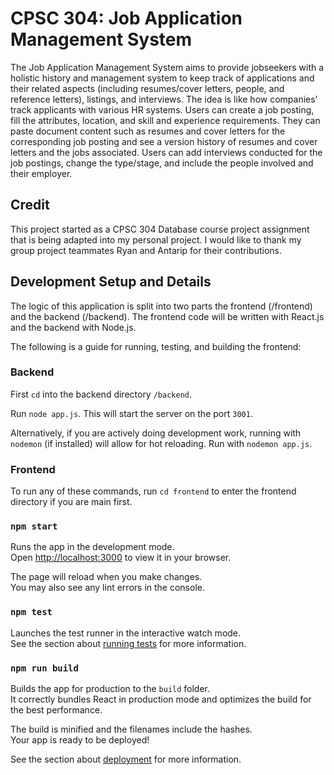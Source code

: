 # CPSC 304: Job Application Management System

The Job Application Management System aims to provide jobseekers with a holistic history and management system to keep track of applications and their related aspects (including resumes/cover letters, people, and reference letters), listings, and interviews. The idea is like how companies’ track applicants with various HR systems. Users can create a job posting, fill the attributes, location, and skill and experience requirements. They can paste document content such as resumes and cover letters for the corresponding job posting and see a version history of resumes and cover letters and the jobs associated. Users can add interviews conducted for the job postings, change the type/stage, and include the people involved and their employer.

## Credit

This project started as a CPSC 304 Database course project assignment that is being adapted into my personal project. I would like to thank my group project teammates Ryan and Antarip for their contributions.

## Development Setup and Details

The logic of this application is split into two parts the frontend (/frontend) and the backend (/backend). The frontend code will be written with React.js and the backend with Node.js. 

The following is a guide for running, testing, and building the frontend:

### Backend

First `cd` into the backend directory `/backend`. 

Run `node app.js`. This will start the server on the port `3001`.

Alternatively, if you are actively doing development work, running with `nodemon` (if installed) will allow for hot reloading. Run with `nodemon app.js`.

### Frontend

To run any of these commands, run `cd frontend` to enter the frontend directory if you are main first.

### `npm start`

Runs the app in the development mode.\
Open [http://localhost:3000](http://localhost:3000) to view it in your browser.

The page will reload when you make changes.\
You may also see any lint errors in the console.

### `npm test`

Launches the test runner in the interactive watch mode.\
See the section about [running tests](https://facebook.github.io/create-react-app/docs/running-tests) for more information.

### `npm run build`

Builds the app for production to the `build` folder.\
It correctly bundles React in production mode and optimizes the build for the best performance.

The build is minified and the filenames include the hashes.\
Your app is ready to be deployed!

See the section about [deployment](https://facebook.github.io/create-react-app/docs/deployment) for more information.
